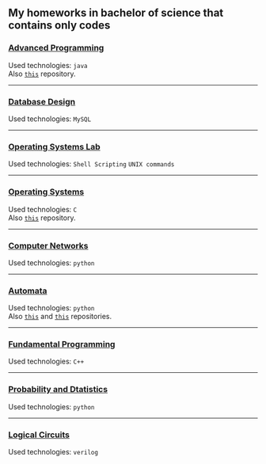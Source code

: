 ## My homeworks in bachelor of science that contains only codes

### <a href="https://github.com/aryabartar/BSc-HWc/tree/master/Advanced%20Programming" target="_blank">Advanced Programming</a>  
Used technologies: `java`  
Also <a href="https://github.com/aryabartar/tanki-game" target="_blank">`this`</a> repository.  

--- 

### <a href="https://github.com/aryabartar/BSc-HWc/tree/master/Database%20Design" target="_blank">Database Design</a>  
Used technologies: `MySQL`

--- 

### <a href="https://github.com/aryabartar/BSc-HWc/tree/master/Operating%20Systems%20Lab" target="_blank">Operating Systems Lab</a>  
Used technologies: `Shell Scripting` `UNIX commands`

--- 

### <a href="https://github.com/aryabartar/BSc-HWc/tree/master/Operating%20Systems" target="_blank">Operating Systems</a>  
Used technologies: `C`  
Also <a href="https://github.com/aryabartar/xv6" target="_blank">`this`</a> repository.  

--- 

### <a href="https://github.com/aryabartar/BSc-HWc/tree/master/Computer%20Networks/Project" target="_blank">Computer Networks</a>  
Used technologies: `python` 

--- 

### <a href="https://github.com/aryabartar/BSc-HWc/tree/master/Automata/Normal-Grammar-Generator" target="_blank">Automata</a>  
Used technologies: `python`  
Also <a href="https://github.com/aryabartar/mano-machine-emulator" target="_blank">`this`</a> and <a href="https://github.com/aryabartar/assembly-to-binary-converter" target="_blank">`this`</a> repositories.  

--- 

### <a href="https://github.com/aryabartar/BSc-HWc/tree/master/Fundamental%20Programming" target="_blank">Fundamental Programming</a>  
Used technologies: `C++`  

--- 

### <a href="https://github.com/aryabartar/BSc-HWc/tree/master/Probability%20and%20Dtatistics" target="_blank">Probability and Dtatistics</a>  
Used technologies: `python`  

--- 

### <a href="https://github.com/aryabartar/snake-verilog" target="_blank">Logical Circuits</a>  
Used technologies: `verilog`  




